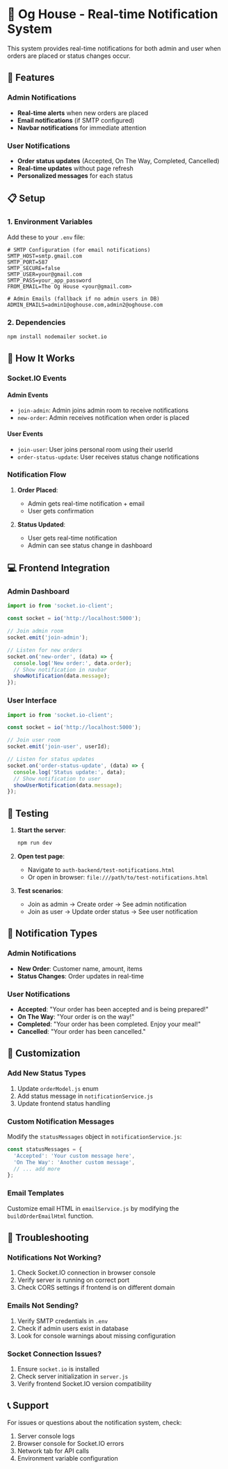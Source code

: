 # 🍔 Og House - Real-time Notification System

This system provides real-time notifications for both admin and user when orders are placed or status changes occur.

## 🚀 Features

### Admin Notifications
- **Real-time alerts** when new orders are placed
- **Email notifications** (if SMTP configured)
- **Navbar notifications** for immediate attention

### User Notifications
- **Order status updates** (Accepted, On The Way, Completed, Cancelled)
- **Real-time updates** without page refresh
- **Personalized messages** for each status

## 📋 Setup

### 1. Environment Variables
Add these to your `.env` file:

```env
# SMTP Configuration (for email notifications)
SMTP_HOST=smtp.gmail.com
SMTP_PORT=587
SMTP_SECURE=false
SMTP_USER=your@gmail.com
SMTP_PASS=your_app_password
FROM_EMAIL=The Og House <your@gmail.com>

# Admin Emails (fallback if no admin users in DB)
ADMIN_EMAILS=admin1@oghouse.com,admin2@oghouse.com
```

### 2. Dependencies
```bash
npm install nodemailer socket.io
```

## 🔌 How It Works

### Socket.IO Events

#### Admin Events
- `join-admin`: Admin joins admin room to receive notifications
- `new-order`: Admin receives notification when order is placed

#### User Events
- `join-user`: User joins personal room using their userId
- `order-status-update`: User receives status change notifications

### Notification Flow

1. **Order Placed**:
   - Admin gets real-time notification + email
   - User gets confirmation

2. **Status Updated**:
   - User gets real-time notification
   - Admin can see status change in dashboard

## 💻 Frontend Integration

### Admin Dashboard
```javascript
import io from 'socket.io-client';

const socket = io('http://localhost:5000');

// Join admin room
socket.emit('join-admin');

// Listen for new orders
socket.on('new-order', (data) => {
  console.log('New order:', data.order);
  // Show notification in navbar
  showNotification(data.message);
});
```

### User Interface
```javascript
import io from 'socket.io-client';

const socket = io('http://localhost:5000');

// Join user room
socket.emit('join-user', userId);

// Listen for status updates
socket.on('order-status-update', (data) => {
  console.log('Status update:', data);
  // Show notification to user
  showUserNotification(data.message);
});
```

## 🧪 Testing

1. **Start the server**:
   ```bash
   npm run dev
   ```

2. **Open test page**:
   - Navigate to `auth-backend/test-notifications.html`
   - Or open in browser: `file:///path/to/test-notifications.html`

3. **Test scenarios**:
   - Join as admin → Create order → See admin notification
   - Join as user → Update order status → See user notification

## 📱 Notification Types

### Admin Notifications
- **New Order**: Customer name, amount, items
- **Status Changes**: Order updates in real-time

### User Notifications
- **Accepted**: "Your order has been accepted and is being prepared!"
- **On The Way**: "Your order is on the way!"
- **Completed**: "Your order has been completed. Enjoy your meal!"
- **Cancelled**: "Your order has been cancelled."

## 🔧 Customization

### Add New Status Types
1. Update `orderModel.js` enum
2. Add status message in `notificationService.js`
3. Update frontend status handling

### Custom Notification Messages
Modify the `statusMessages` object in `notificationService.js`:

```javascript
const statusMessages = {
  'Accepted': 'Your custom message here',
  'On The Way': 'Another custom message',
  // ... add more
};
```

### Email Templates
Customize email HTML in `emailService.js` by modifying the `buildOrderEmailHtml` function.

## 🚨 Troubleshooting

### Notifications Not Working?
1. Check Socket.IO connection in browser console
2. Verify server is running on correct port
3. Check CORS settings if frontend is on different domain

### Emails Not Sending?
1. Verify SMTP credentials in `.env`
2. Check if admin users exist in database
3. Look for console warnings about missing configuration

### Socket Connection Issues?
1. Ensure `socket.io` is installed
2. Check server initialization in `server.js`
3. Verify frontend Socket.IO version compatibility

## 📞 Support

For issues or questions about the notification system, check:
1. Server console logs
2. Browser console for Socket.IO errors
3. Network tab for API calls
4. Environment variable configuration
